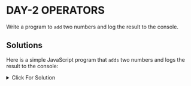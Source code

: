 # DAY-2 OPERATORS

Write a program to `add` two numbers and log the result to the console.

## Solutions

Here is a simple JavaScript program that `adds` two numbers and logs the result to the console:

<details>
  <summary>Click For Solution</summary>

```JS
// Function to add two numbers
function addNumbers(num1, num2) {
  return num1 + num2;
}

// Define two numbers
let number1 = 5;
let number2 = 10;

// Call the function and store the result
let result = addNumbers(number1, number2);

// Log the result to the console
console.log("The result is: " + result);
```

### Explanation

You can run this code in any JavaScript environment, such as a web browser's console or a Node.js runtime.

</details>
